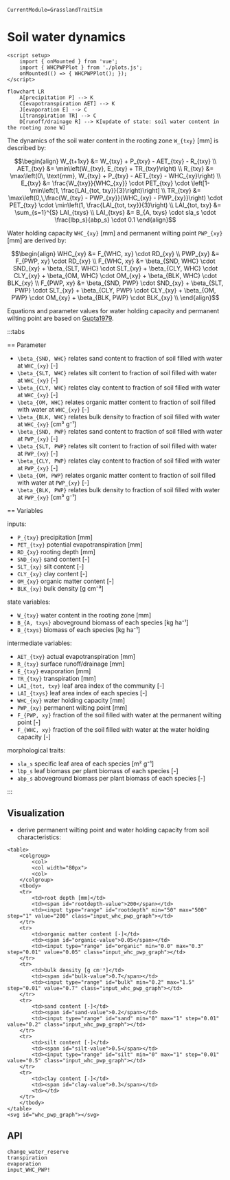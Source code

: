 ```@meta
CurrentModule=GrasslandTraitSim
```

# Soil water dynamics

```@raw html
<script setup>
    import { onMounted } from 'vue';
    import { WHCPWPPlot } from './plots.js';
    onMounted(() => { WHCPWPPlot(); });
</script>
```

```mermaid
flowchart LR
    A[precipitation P] --> K
    C[evapotranspiration AET] --> K
    J[evaporation E] --> C
    L[transpiration TR] --> C
    D[runoff/drainage R] --> K[update of state: soil water content in the rooting zone W]
```


The dynamics of the soil water content in the rooting zone ``W_{txy}`` [mm] is described by:
```math
\begin{align}
W_{t+1xy} &= W_{txy} + P_{txy} - AET_{txy} - R_{txy} \\
AET_{txy} &= \min\left(W_{txy}, E_{txy} + TR_{txy}\right) \\
R_{txy} &= \max\left(0\, \text{mm}, W_{txy} + P_{txy} - AET_{txy} - WHC_{xy}\right) \\
E_{txy} &= \frac{W_{txy}}{WHC_{xy}} \cdot PET_{txy} \cdot \left[1-\min\left(1, \frac{LAI_{tot, txy}}{3}\right)\right] \\
TR_{txy} &= 
    \max\left(0,\,\frac{W_{txy} - PWP_{xy}}{WHC_{xy} - PWP_{xy}}\right) \cdot 
    PET_{txy} \cdot
    \min\left(1, \frac{LAI_{tot, txy}}{3}\right)  \\
LAI_{tot, txy} &= \sum_{s=1}^{S} LAI_{txys} \\
LAI_{txys} &= B_{A, txys} \cdot sla_s \cdot \frac{lbp_s}{abp_s} \cdot 0.1
\end{align}
```

Water holding capacity ``WHC_{xy}`` [mm] and permanent wilting point ``PWP_{xy}`` [mm] are derived by:
```math
\begin{align}
WHC_{xy} &= F_{WHC, xy} \cdot RD_{xy} \\
PWP_{xy} &= F_{PWP, xy} \cdot RD_{xy} \\
F_{WHC, xy} &= \beta_{SND, WHC} \cdot SND_{xy} + 
                    \beta_{SLT, WHC} \cdot SLT_{xy} + 
                    \beta_{CLY, WHC} \cdot CLY_{xy} +  
                    \beta_{OM, WHC} \cdot OM_{xy} +
                    \beta_{BLK, WHC} \cdot BLK_{xy} \\

F_{PWP, xy} &= \beta_{SND, PWP} \cdot SND_{xy} + 
                    \beta_{SLT, PWP} \cdot SLT_{xy} + 
                    \beta_{CLY, PWP} \cdot CLY_{xy} + 
                    \beta_{OM, PWP} \cdot OM_{xy} +
                    \beta_{BLK, PWP} \cdot BLK_{xy} \\
\end{align}
```

Equations and parameter values for water holding capacity and permanent wilting point are based on [Gupta1979](@citet).

:::tabs

== Parameter

- ``\beta_{SND, WHC}`` relates sand content to fraction of soil filled with water at ``WHC_{xy}`` [-]
- ``\beta_{SLT, WHC}`` relates silt content to fraction of soil filled with water at ``WHC_{xy}`` [-]
- ``\beta_{CLY, WHC}`` relates clay content to fraction of soil filled with water at ``WHC_{xy}`` [-]
- ``\beta_{OM, WHC}`` relates organic matter content to fraction of soil filled with water at ``WHC_{xy}`` [-]
- ``\beta_{BLK, WHC}`` relates bulk density to fraction of soil filled with water at ``WHC_{xy}`` [cm³ g⁻¹]
- ``\beta_{SND, PWP}`` relates sand content to fraction of soil filled with water at ``PWP_{xy}`` [-]
- ``\beta_{SLT, PWP}`` relates silt content to fraction of soil filled with water at ``PWP_{xy}`` [-]
- ``\beta_{CLY, PWP}`` relates clay content to fraction of soil filled with water at ``PWP_{xy}`` [-]
- ``\beta_{OM, PWP}`` relates organic matter content to fraction of soil filled with water at ``PWP_{xy}`` [-]
- ``\beta_{BLK, PWP}`` relates bulk density to fraction of soil filled with water at ``PWP_{xy}`` [cm³ g⁻¹]


== Variables

inputs:
- ``P_{txy}`` precipitation [mm]
- ``PET_{txy}`` potential evapotranspiration [mm]
- ``RD_{xy}`` rooting depth [mm]
- ``SND_{xy}`` sand content [-]
- ``SLT_{xy}`` silt content [-]
- ``CLY_{xy}`` clay content [-]
- ``OM_{xy}`` organic matter content [-]
- ``BLK_{xy}`` bulk density [g cm⁻³]

state variables:
- ``W_{txy}`` water content in the rooting zone [mm]
- ``B_{A, txys}`` aboveground biomass of each species [kg ha⁻¹]
- ``B_{txys}`` biomass of each species [kg ha⁻¹]

intermediate variables:
- ``AET_{txy}`` actual evapotranspiration [mm]
- ``R_{txy}`` surface runoff/drainage [mm]
- ``E_{txy}`` evaporation [mm]
- ``TR_{txy}`` transpiration [mm]
- ``LAI_{tot, txy}`` leaf area index of the community [-]
- ``LAI_{txys}`` leaf area index of each species [-]
- ``WHC_{xy}`` water holding capacity [mm] 
- ``PWP_{xy}`` permanent wilting point [mm]
- ``F_{PWP, xy}`` fraction of the soil filled with water at the permanent wilting point [-]
- ``F_{WHC, xy}`` fraction of the soil filled with water at the water holding capacity [-]

morphological traits:
- ``sla_s`` specific leaf area of each species [m² g⁻¹]
- ``lbp_s`` leaf biomass per plant biomass of each species [-]
- ``abp_s`` aboveground biomass per plant biomass of each species [-]

:::

## Visualization

- derive permanent wilting point and water holding capacity from soil characteristics:

```@raw html
<table>
    <colgroup>
        <col>
        <col width="80px">
        <col>
    </colgroup>
    <tbody>
    <tr>
        <td>root depth [mm]</td>
        <td><span id="rootdepth-value">200</span></td>
        <td><input type="range" id="rootdepth" min="50" max="500" step="1" value="200" class="input_whc_pwp_graph"></td>
    </tr>
    <tr>
        <td>organic matter content [-]</td>
        <td><span id="organic-value">0.05</span></td>
        <td><input type="range" id="organic" min="0.0" max="0.3" step="0.01" value="0.05" class="input_whc_pwp_graph"></td>
    </tr>
    <tr>
        <td>bulk density [g cm⁻³]</td>
        <td><span id="bulk-value">0.7</span></td>
        <td><input type="range" id="bulk" min="0.2" max="1.5" step="0.01" value="0.7" class="input_whc_pwp_graph"></td>
    </tr>
    <tr>
        <td>sand content [-]</td>
        <td><span id="sand-value">0.2</span></td>
        <td><input type="range" id="sand" min="0" max="1" step="0.01" value="0.2" class="input_whc_pwp_graph"></td>
    </tr>
    <tr>
        <td>silt content [-]</td>
        <td><span id="silt-value">0.5</span></td>
        <td><input type="range" id="silt" min="0" max="1" step="0.01" value="0.5" class="input_whc_pwp_graph"></td>
    </tr>
    <tr>
        <td>clay content [-]</td>
        <td><span id="clay-value">0.3</span></td>
        <td></td>
    </tr>
    </tbody>
</table>
<svg id="whc_pwp_graph"></svg>
```

## API

```@docs
change_water_reserve
transpiration
evaporation
input_WHC_PWP!
```

